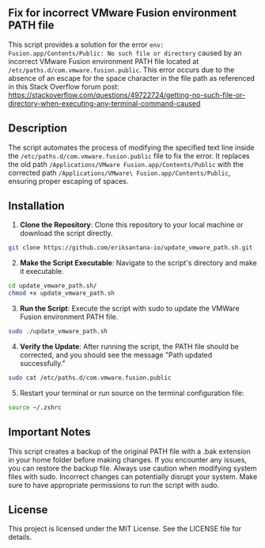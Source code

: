 ## Fix for incorrect VMware Fusion environment PATH file

This script provides a solution for the error `env: Fusion.app/Contents/Public: No such file or directory` caused by an incorrect VMware Fusion environment PATH file located at `/etc/paths.d/com.vmware.fusion.public`. This error occurs due to the absence of an escape for the space character in the file path as referenced in this Stack Overflow forum post: https://stackoverflow.com/questions/49722724/getting-no-such-file-or-directory-when-executing-any-terminal-command-caused

## Description

The script automates the process of modifying the specified text line inside the `/etc/paths.d/com.vmware.fusion.public` file to fix the error. It replaces the old path `/Applications/VMware Fusion.app/Contents/Public` with the corrected path `/Applications/VMware\ Fusion.app/Contents/Public`, ensuring proper escaping of spaces.

## Installation

1. **Clone the Repository**: Clone this repository to your local machine or download the script directly.

```bash
git clone https://github.com/eriksantana-io/update_vmware_path.sh.git
```

2. **Make the Script Executable**: Navigate to the script's directory and make it executable.

``` bash
cd update_vmware_path.sh/
chmod +x update_vmware_path.sh
```

3. **Run the Script**: Execute the script with sudo to update the VMWare Fusion environment PATH file.
``` bash
sudo ./update_vmware_path.sh
```

4. **Verify the Update**: After running the script, the PATH file should be corrected, and you should see the message "Path updated successfully."
``` bash
sudo cat /etc/paths.d/com.vmware.fusion.public
```
5. Restart your terminal or run source on the terminal configuration file:
```bash
source ~/.zshrc
```

## Important Notes
This script creates a backup of the original PATH file with a .bak extension in your home folder before making changes. If you encounter any issues, you can restore the backup file. Always use caution when modifying system files with sudo. Incorrect changes can potentially disrupt your system. Make sure to have appropriate permissions to run the script with sudo.

## License
This project is licensed under the MIT License. See the LICENSE file for details.
